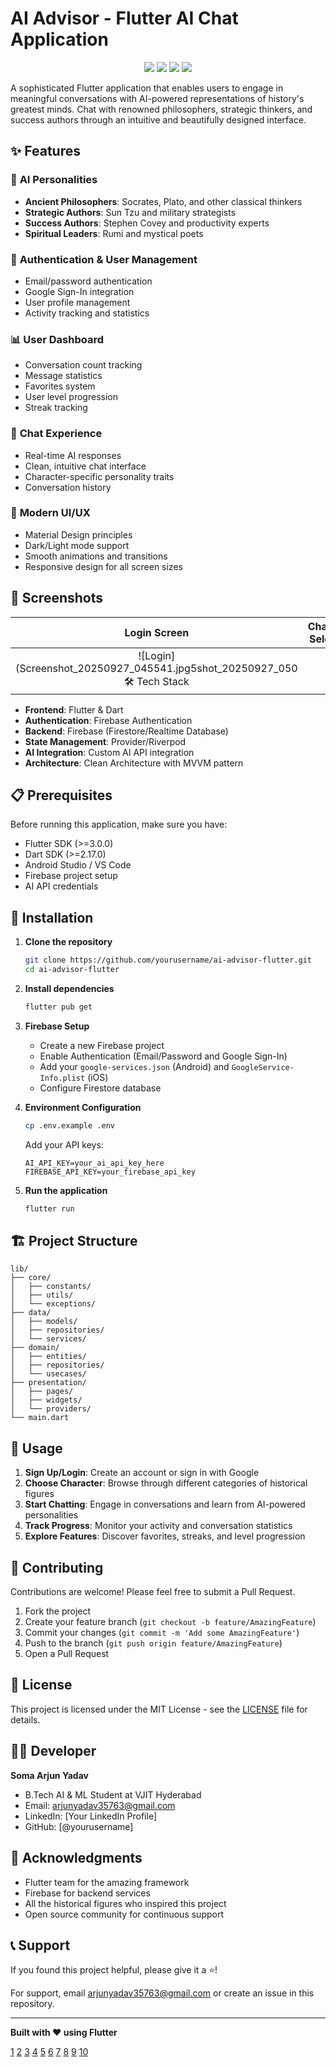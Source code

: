 # AI Advisor - Flutter AI Chat Application

<p align="center">
  <img src="https://img.shields.io/badge/Flutter-02569B?style=for-the-badge&logo=flutter&logoColor=white" />
  <img src="https://img.shields.io/badge/Firebase-FFCA28?style=for-the-badge&logo=firebase&logoColor=black" />
  <img src="https://img.shields.io/badge/Dart-0175C2?style=for-the-badge&logo=dart&logoColor=white" />
  <img src="https://img.shields.io/badge/License-MIT-blue.svg?style=for-the-badge" />
</p>

A sophisticated Flutter application that enables users to engage in meaningful conversations with AI-powered representations of history's greatest minds. Chat with renowned philosophers, strategic thinkers, and success authors through an intuitive and beautifully designed interface.

## ✨ Features

### 🧠 **AI Personalities**
- **Ancient Philosophers**: Socrates, Plato, and other classical thinkers
- **Strategic Authors**: Sun Tzu and military strategists  
- **Success Authors**: Stephen Covey and productivity experts
- **Spiritual Leaders**: Rumi and mystical poets

### 🔐 **Authentication & User Management**
- Email/password authentication
- Google Sign-In integration
- User profile management
- Activity tracking and statistics

### 📊 **User Dashboard**
- Conversation count tracking
- Message statistics
- Favorites system
- User level progression
- Streak tracking

### 💬 **Chat Experience**
- Real-time AI responses
- Clean, intuitive chat interface
- Character-specific personality traits
- Conversation history

### 🎨 **Modern UI/UX**
- Material Design principles
- Dark/Light mode support
- Smooth animations and transitions
- Responsive design for all screen sizes

## 📱 Screenshots

| Login Screen | Character Selection | User Profile | Chat Interface |
|:---:|:---:|:---:|:---:|
| ![Login](Screenshot_20250927_045541.jpg5shot_20250927_050 🛠️ Tech Stack

- **Frontend**: Flutter & Dart
- **Authentication**: Firebase Authentication
- **Backend**: Firebase (Firestore/Realtime Database)
- **State Management**: Provider/Riverpod
- **AI Integration**: Custom AI API integration
- **Architecture**: Clean Architecture with MVVM pattern

## 📋 Prerequisites

Before running this application, make sure you have:

- Flutter SDK (>=3.0.0)
- Dart SDK (>=2.17.0)
- Android Studio / VS Code
- Firebase project setup
- AI API credentials

## 🚀 Installation

1. **Clone the repository**
   ```bash
   git clone https://github.com/yourusername/ai-advisor-flutter.git
   cd ai-advisor-flutter
   ```

2. **Install dependencies**
   ```bash
   flutter pub get
   ```

3. **Firebase Setup**
   - Create a new Firebase project
   - Enable Authentication (Email/Password and Google Sign-In)
   - Add your `google-services.json` (Android) and `GoogleService-Info.plist` (iOS)
   - Configure Firestore database

4. **Environment Configuration**
   ```bash
   cp .env.example .env
   ```
   Add your API keys:
   ```
   AI_API_KEY=your_ai_api_key_here
   FIREBASE_API_KEY=your_firebase_api_key
   ```

5. **Run the application**
   ```bash
   flutter run
   ```

## 🏗️ Project Structure

```
lib/
├── core/
│   ├── constants/
│   ├── utils/
│   └── exceptions/
├── data/
│   ├── models/
│   ├── repositories/
│   └── services/
├── domain/
│   ├── entities/
│   ├── repositories/
│   └── usecases/
├── presentation/
│   ├── pages/
│   ├── widgets/
│   └── providers/
└── main.dart
```

## 🎯 Usage

1. **Sign Up/Login**: Create an account or sign in with Google
2. **Choose Character**: Browse through different categories of historical figures
3. **Start Chatting**: Engage in conversations and learn from AI-powered personalities
4. **Track Progress**: Monitor your activity and conversation statistics
5. **Explore Features**: Discover favorites, streaks, and level progression

## 🤝 Contributing

Contributions are welcome! Please feel free to submit a Pull Request.

1. Fork the project
2. Create your feature branch (`git checkout -b feature/AmazingFeature`)
3. Commit your changes (`git commit -m 'Add some AmazingFeature'`)
4. Push to the branch (`git push origin feature/AmazingFeature`)
5. Open a Pull Request

## 📄 License

This project is licensed under the MIT License - see the [LICENSE](LICENSE) file for details.

## 👨‍💻 Developer

**Soma Arjun Yadav**
- B.Tech AI & ML Student at VJIT Hyderabad
- Email: arjunyadav35763@gmail.com
- LinkedIn: [Your LinkedIn Profile]
- GitHub: [@yourusername]

## 🙏 Acknowledgments

- Flutter team for the amazing framework
- Firebase for backend services
- All the historical figures who inspired this project
- Open source community for continuous support

## 📞 Support

If you found this project helpful, please give it a ⭐️!

For support, email arjunyadav35763@gmail.com or create an issue in this repository.

***

**Built with ❤️ using Flutter**

[1](https://github.com/farrelad/flutter-ai-chat-app)
[2](https://github.com/topics/flutter-chat-app)
[3](https://github.com/flyerhq/flutter_chat_ui)
[4](https://pub.dev/packages/flutter_gen_ai_chat_ui)
[5](https://www.walturn.com/insights/how-to-create-an-effective-flutter-readme)
[6](https://github.com/iampawan/ChatGPT-Flutter-AIChatBot)
[7](https://github.com/leehack/flutter-mcp-ai-chat)
[8](https://github.com/topics/flutter-chat-ui-template)
[9](https://github.com/HarshAndroid/ApnaChat-Realtime-Chat-App-In-Flutter-Firebase)
[10](https://github.com/flutter/ai)
